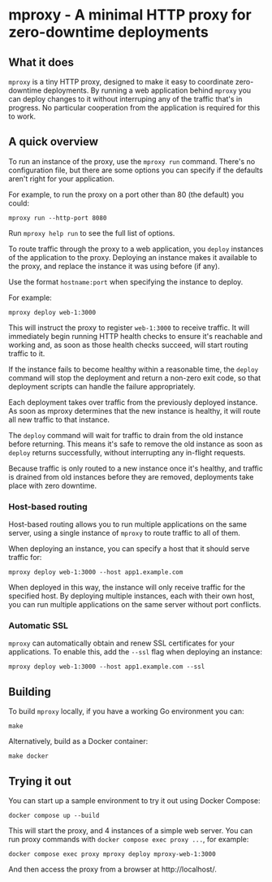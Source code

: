 # mproxy - A minimal HTTP proxy for zero-downtime deployments

## What it does

`mproxy` is a tiny HTTP proxy, designed to make it easy to coordinate
zero-downtime deployments. By running a web application behind `mproxy` you can
deploy changes to it without interruping any of the traffic that's in progress.
No particular cooperation from the application is required for this to work.


## A quick overview

To run an instance of the proxy, use the `mproxy run` command. There's no
configuration file, but there are some options you can specify if the defaults
aren't right for your application.

For example, to run the proxy on a port other than 80 (the default) you could:

    mproxy run --http-port 8080

Run `mproxy help run` to see the full list of options.

To route traffic through the proxy to a web application, you `deploy` instances
of the application to the proxy. Deploying an instance makes it available to the
proxy, and replace the instance it was using before (if any).

Use the format `hostname:port` when specifying the instance to deploy.

For example:

    mproxy deploy web-1:3000

This will instruct the proxy to register `web-1:3000` to receive traffic. It
will immediately begin running HTTP health checks to ensure it's reachable and
working and, as soon as those health checks succeed, will start routing traffic
to it.

If the instance fails to become healthy within a reasonable time, the `deploy`
command will stop the deployment and return a non-zero exit code, so that
deployment scripts can handle the failure appropriately.

Each deployment takes over traffic from the previously deployed instance. As
soon as mproxy determines that the new instance is healthy, it will route all
new traffic to that instance.

The `deploy` command will wait for traffic to drain from the old instance before
returning. This means it's safe to remove the old instance as soon as `deploy`
returns successfully, without interrupting any in-flight requests.

Because traffic is only routed to a new instance once it's healthy, and traffic
is drained from old instances before they are removed, deployments take place
with zero downtime.

### Host-based routing

Host-based routing allows you to run multiple applications on the same server,
using a single instance of `mproxy` to route traffic to all of them.

When deploying an instance, you can specify a host that it should serve traffic
for:

    mproxy deploy web-1:3000 --host app1.example.com

When deployed in this way, the instance will only receive traffic for the
specified host. By deploying multiple instances, each with their own host, you
can run multiple applications on the same server without port conflicts.

### Automatic SSL

`mproxy` can automatically obtain and renew SSL certificates for your
applications. To enable this, add the `--ssl` flag when deploying an instance:

    mproxy deploy web-1:3000 --host app1.example.com --ssl


## Building

To build `mproxy` locally, if you have a working Go environment you can:

    make

Alternatively, build as a Docker container:

    make docker


## Trying it out

You can start up a sample environment to try it out using Docker Compose:

    docker compose up --build

This will start the proxy, and 4 instances of a simple web server. You can run
proxy commands with `docker compose exec proxy ...`, for example:

    docker compose exec proxy mproxy deploy mproxy-web-1:3000

And then access the proxy from a browser at http://localhost/.

